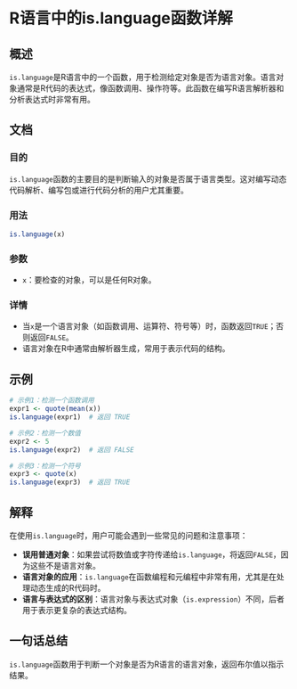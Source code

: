<!--
Meta Description: # R语言中的is.language函数详解 ## 概述 `is.language`是R语言中的一个函数，用于检测给定对象是否为语言对象。语言对象通常是R代码的表达式，像函数调用、操作符等。此函数在编写R语言解析器和分析表达式时非常有用。 ## 文档 ### 目的 `is.language`函数的主...
Meta Keywords: language, true, false, expr1, quote
-->

# R语言中的is.language函数详解

## 概述
`is.language`是R语言中的一个函数，用于检测给定对象是否为语言对象。语言对象通常是R代码的表达式，像函数调用、操作符等。此函数在编写R语言解析器和分析表达式时非常有用。

## 文档
### 目的
`is.language`函数的主要目的是判断输入的对象是否属于语言类型。这对编写动态代码解析、编写包或进行代码分析的用户尤其重要。

### 用法
```R
is.language(x)
```

### 参数
- `x`：要检查的对象，可以是任何R对象。

### 详情
- 当`x`是一个语言对象（如函数调用、运算符、符号等）时，函数返回`TRUE`；否则返回`FALSE`。
- 语言对象在R中通常由解析器生成，常用于表示代码的结构。

## 示例
```R
# 示例1：检测一个函数调用
expr1 <- quote(mean(x))
is.language(expr1)  # 返回 TRUE

# 示例2：检测一个数值
expr2 <- 5
is.language(expr2)  # 返回 FALSE

# 示例3：检测一个符号
expr3 <- quote(x)
is.language(expr3)  # 返回 TRUE
```

## 解释
在使用`is.language`时，用户可能会遇到一些常见的问题和注意事项：
- **误用普通对象**：如果尝试将数值或字符传递给`is.language`，将返回`FALSE`，因为这些不是语言对象。
- **语言对象的应用**：`is.language`在函数编程和元编程中非常有用，尤其是在处理动态生成的R代码时。
- **语言与表达式的区别**：语言对象与表达式对象（`is.expression`）不同，后者用于表示更复杂的表达式结构。

## 一句话总结
`is.language`函数用于判断一个对象是否为R语言的语言对象，返回布尔值以指示结果。
